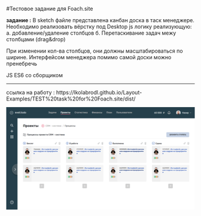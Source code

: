 #Тестовое задание для Foach.site

<b>задание :</b>
В sketch файле представлена канбан доска в таск менеджере. Необходимо реализовать вёрстку под Desktop
js логику реализующую:
а. добавление/удаление столбцов
б. Перетаскивание задач межу столбцами (drag&drop)

При изменении кол-ва столбцов, они должны масштабироваться по ширине.
Интерфейсом менеджера помимо самой доски можно пренебречь

JS ES6 со сборщиком

<hr>
ссылка на работу : https://lkolabrodl.github.io/Layout-Examples/TEST%20task%20for%20Foach.site/dist/
<br>

![Alt text](https://raw.githubusercontent.com/lKolabrodl/Layout-Examples/master/TEST%20task%20for%20Foach.site/Screenshot_2020-08-12%20Test.png)
